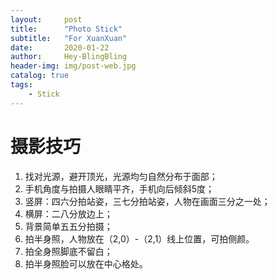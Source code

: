 ```yaml
---
layout:     post
title:      "Photo Stick"
subtitle:   "For XuanXuan"
date:       2020-01-22
author:     Hey-BlingBling
header-img: img/post-web.jpg
catalog: true
tags:
    - Stick
---
```

# 摄影技巧

1. 找对光源，避开顶光，光源均匀自然分布于面部；
2. 手机角度与拍摄人眼睛平齐，手机向后倾斜5度；
3. 竖屏：四六分拍站姿，三七分拍站姿，人物在画面三分之一处；
4. 横屏：二八分放边上；
5. 背景简单五五分拍摄；
6. 拍半身照，人物放在（2,0）-（2,1）线上位置，可拍侧颜。
7. 拍全身照脚底不留白；
8. 拍半身照脸可以放在中心格处。
